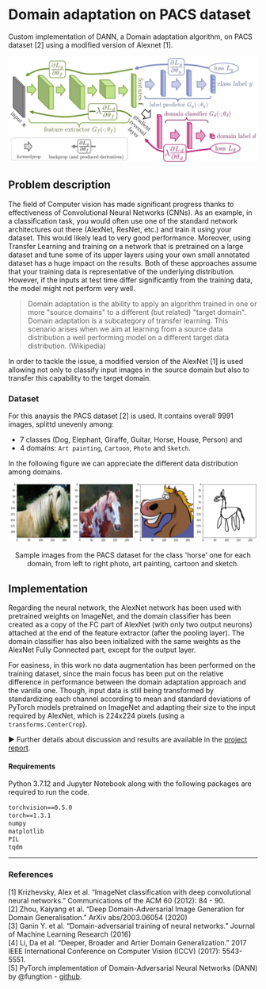 # Domain adaptation on PACS dataset

Custom implementation of DANN, a Domain adaptation algorithm, on PACS dataset [2] using a modified version of Alexnet [1]. 

![Network architecure](/images/dann_architecture.jpg)

## Problem description
The field of Computer vision has made significant progress thanks to effectiveness of
Convolutional Neural Networks (CNNs). As an example, in a classification task, you would often
use one of the standard network architectures out there (AlexNet, ResNet, etc.) and train it using your dataset. This would likely lead to very good performance. Moreover, using Transfer Learning and training on a network that is pretrained on a large dataset and tune some of its upper layers using your own small annotated dataset has a huge impact on the results. Both of these approaches assume that your training data is representative of the underlying distribution.
However, if the inputs at test time differ significantly from the training data, the model might not perform very well.

> Domain adaptation is the ability to apply an algorithm trained in one or more "source domains" to a different (but related) "target domain". Domain adaptation is a subcategory of transfer learning. This scenario arises when we aim at learning from a source data distribution a well performing model on a different target data distribution. (Wikipedia)

In order to tackle the issue, a modified version of the AlexNet [1] is used allowing not only to classify input images in the source domain but also to transfer this capability to the target domain. 

### Dataset
For this anaysis the PACS dataset [2] is used. It contains overall 9991 images, splittd unevenly among:
- 7 classes (Dog, Elephant, Giraffe, Guitar, Horse, House, Person) and 
- 4 domains: `Art painting`, `Cartoon`, `Photo` and `Sketch`.

In the following figure we can appreciate the different data distribution among domains.

![example](/images/example_PACSdata_horse.jpg)
<p align = "center">
Sample images from the PACS dataset for the class 'horse' one for each domain, from left to right photo, art painting, cartoon and sketch.
</p>

## Implementation 
Regarding the neural network, the AlexNet network has been used with pretrained weights on ImageNet, and the domain classifier has been created as a copy of the FC part of AlexNet (with only two output neurons) attached at the end of the feature extractor (after the pooling layer). The domain classifier has also been initialized with the same weights as the AlexNet Fully Connected part, except for the output layer.

For easiness, in this work no data augmentation has been performed on the training dataset, since the main focus has been put on the relative difference in performance between the domain adaptation approach and the vanilla one. Though, input data is still being transformed by standardizing each channel according to mean and standard deviations of PyTorch models pretrained on ImageNet and adapting their size to the input required by AlexNet, which is 224x224 pixels (using a `transforms.CenterCrop`).


▶ Further details about discussion and results are available in the [project report](./report.pdf).



#### Requirements
Python 3.7.12 and Jupyter Notebook along with the following packages are required to run the code.

    torchvision==0.5.0
    torch==1.3.1
    numpy
    matplotlib
    PIL
    tqdm
  
  
---

### References

[1] Krizhevsky, Alex et al. “ImageNet classification with deep convolutional neural networks.” Communications of the ACM 60 (2012): 84 - 90.<br>
[2] Zhou, Kaiyang et al. “Deep Domain-Adversarial Image Generation for Domain Generalisation.” ArXiv abs/2003.06054 (2020)<br>
[3] Ganin Y. et al. “Domain-adversarial training of neural networks.” Journal of Machine Learning Research (2016)<br>
[4] Li, Da et al. “Deeper, Broader and Artier Domain Generalization.” 2017 IEEE International Conference on Computer Vision (ICCV) (2017): 5543-5551.<br>
[5] PyTorch implementation of Domain-Adversarial Neural Networks (DANN) by @fungtion - [github](https://github.com/fungtion/DANN).
